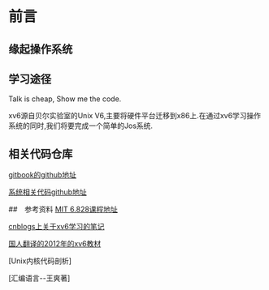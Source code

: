 # 前言

## 缘起操作系统

## 学习途径

Talk is cheap, Show me the code.

xv6源自贝尔实验室的Unix V6,主要将硬件平台迁移到x86上.在通过xv6学习操作系统的同时,我们将要完成一个简单的Jos系统.

## 相关代码仓库

[gitbook的github地址](https://github.com/chengyi818/Fat-Cheng-s-xv6-journey)

[系统相关代码github地址](https://github.com/chengyi818/my_xv6)

##　参考资料
[MIT 6.828课程地址](https://pdos.csail.mit.edu/6.828/2017/schedule.html)

[cnblogs上关于xv6学习的笔记](http://www.cnblogs.com/fatsheep9146/category/769143.html)

[国人翻译的2012年的xv6教材](https://github.com/ranxian/xv6-chinese)

[Unix内核代码剖析]

[汇编语言--王爽著]